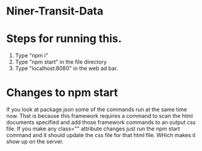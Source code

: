 # Niner-Transit-Data

# Steps for running this.
1. Type "npm i"
2. Type "npm start" in the file directory
3. Type "localhost:8080" in the web ad bar.

# Changes to npm start
If you look at package.json some of the commands run at the same time now. That is because this framework requires a command to scan the html documents specified and add those framework commands to an output css file. If you make any class="" attribute changes just run the npm start command and it should update the css file for that html file. WHich makes it show up on the server.